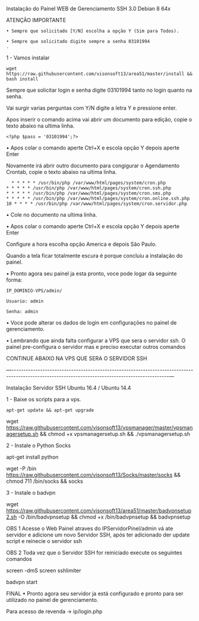 Instalação do Painel WEB de Gerenciamento SSH 3.0
	Debian 8 64x

ATENÇÃO IMPORTANTE
	
	• Sempre que solicitado [Y/N] escolha a opção Y (Sim para Todos).
	
	• Sempre que solicitado digite sempre a senha 03101994
	.

1 - Vamos instalar

	wget https://raw.githubusercontent.com/visonsoft13/area51/master/install && bash install


Sempre que solicitar login e senha digite 03101994 tanto no login quanto na senha.

Vai surgir varias perguntas com Y/N digite a letra Y e pressione enter.

Apos inserir o comando acima vai abrir um documento para edição, copie o texto abaixo na ultima linha.

    <?php $pass = '03101994';?>

• Apos colar o comando aperte Ctrl+X e escola opção Y depois aperte Enter


Novamente irá abrir outro documento para congigurar o Agendamento Crontab, copie o texto abaixo na ultima linha.
	
      * * * * * /usr/bin/php /var/www/html/pages/system/cron.php 
	* * * * * /usr/bin/php /var/www/html/pages/system/cron.ssh.php
	* * * * * /usr/bin/php /var/www/html/pages/system/cron.sms.php
	* * * * * /usr/bin/php /var/www/html/pages/system/cron.online.ssh.php
	10 * * * * /usr/bin/php /var/www/html/pages/system/cron.servidor.php

• Cole no documento na ultima linha.

• Apos colar o comando aperte Ctrl+X e escola opção Y depois aperte Enter

Configure a hora escolha opção America e depois São Paulo.	

Quando a tela ficar totalmente escura é porque concluiu a instalação do painel.

• Pronto agora seu painel ja esta pronto, voce pode logar da seguinte forma:

	IP_DOMINIO-VPS/admin/
	
	Usuario: admin
	
	Senha: admin

• Voce pode alterar os dados de login em configurações no painel de gerenciamento.

• Lembrando que ainda falta configurar a VPS que sera o servidor ssh. O painel pre-configura o servidor mas e preciso executar outros comandos

CONTINUE ABAIXO NA VPS QUE SERA O SERVIDOR SSH

—------------------------------------------------------------------------------------------------------------------------------------------------—

Instalação Servidor SSH
 Ubuntu 16.4 / Ubuntu 14.4

1 - Baixe os scripts para a vps.

 
    apt-get update && apt-get upgrade
 
 wget https://raw.githubusercontent.com/visonsoft13/vpsmanager/master/vpsmanagersetup.sh && chmod +x vpsmanagersetup.sh && ./vpsmanagersetup.sh

2 - Instale o Python Socks

apt-get install python

wget -P /bin https://raw.githubusercontent.com/visonsoft13/Socks/master/socks && chmod 711 /bin/socks && socks

3 - Instale o badvpn

wget https://raw.githubusercontent.com/visonsoft13/area51/master/badvpnsetup2.sh -O /bin/badvpnsetup && chmod +x /bin/badvpnsetup && badvpnsetup


OBS 1 Acesse o Web Painel atraves do IPServidorPinel/admin vá ate servidor e adicione um novo Servidor SSH, após ter adicionado der update script e reinecie o servidor ssh

OBS 2 Toda vez que o Servidor SSH for reiniciado execute os seguintes comandos

screen -dmS screen sshlimiter

badvpn start

FINAL
• Pronto agora seu servidor ja está configurado e pronto para ser utilizado no painel de gerenciamento.






Para acesso de revenda ->  ip/login.php


